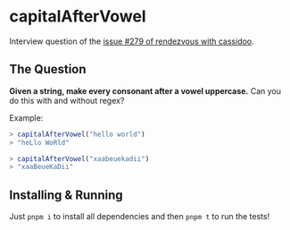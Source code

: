 # capitalAfterVowel

Interview question of the [issue #279 of rendezvous with cassidoo](https://buttondown.email/cassidoo/archive/dont-be-afraid-of-hard-work-nothing-worthwhile/).

## The Question

**Given a string, make every consonant after a vowel uppercase.** Can you do this with and without regex?

Example:

```js
> capitalAfterVowel("hello world")
> "heLlo WoRld"

> capitalAfterVowel("xaabeuekadii")
> "xaaBeueKaDii"
```

## Installing & Running

Just `pnpm i` to install all dependencies and then `pnpm t` to run the tests!
